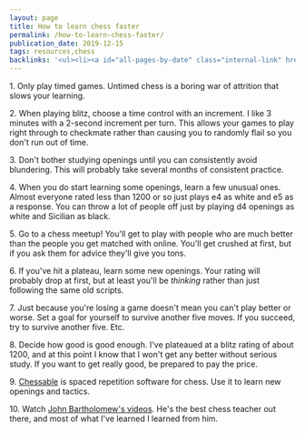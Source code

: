 ```yaml
---
layout: page
title: How to learn chess faster
permalink: /how-to-learn-chess-faster/
publication_date: 2019-12-15
tags: resources,chess
backlinks: '<ul><li><a id="all-pages-by-date" class="internal-link" href="/all-pages-by-date/">All pages by date</a></li><li><a id="chess" class="internal-link" href="/chess/">Chess</a></li><li><a id="resources" class="internal-link" href="/resources/">Resources</a></li></ul>'
---
```


1\. Only play timed games. Untimed chess is a boring war of attrition that slows your learning.

2\. When playing blitz, choose a time control with an increment. I like 3 minutes with a 2-second increment per turn. This allows your games to play right through to checkmate rather than causing you to randomly flail so you don't run out of time.

3\. Don't bother studying openings until you can consistently avoid blundering. This will probably take several months of consistent practice.

4\. When you do start learning some openings, learn a few unusual ones. Almost everyone rated less than 1200 or so just plays e4 as white and e5 as a response. You can throw a lot of people off just by playing d4 openings as white and Sicilian as black.

5\. Go to a chess meetup! You'll get to play with people who are much better than the people you get matched with online. You'll get crushed at first, but if you ask them for advice they'll give you tons.

6\. If you've hit a plateau, learn some new openings. Your rating will probably drop at first, but at least you'll be *thinking* rather than just following the same old scripts.

7\. Just because you're losing a game doesn't mean you can't play better or worse. Set a goal for yourself to survive another five moves. If you succeed, try to survive another five. Etc.

8\. Decide how good is good enough. I've plateaued at a blitz rating of about 1200, and at this point I know that I won't get any better without serious study. If you want to get really good, be prepared to pay the price.

9\. [Chessable](https://chessable.com) is spaced repetition software for chess. Use it to learn new openings and tactics.

10\. Watch [John Bartholomew's videos](https://www.youtube.com/channel/UC6hOVYvNn79Sl1Fc1vx2mYA). He's the best chess teacher out there, and most of what I've learned I learned from him.